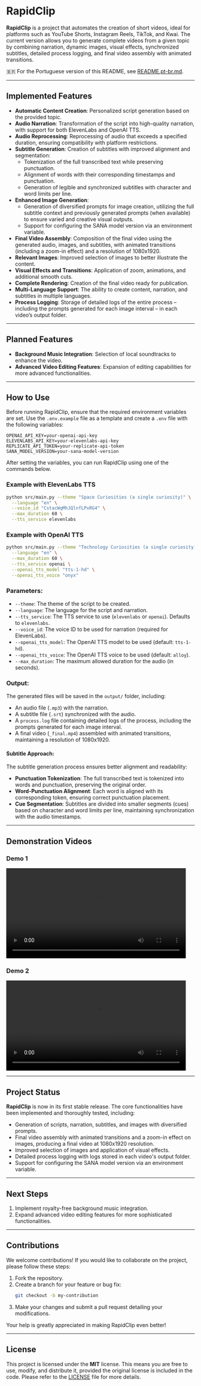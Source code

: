 # **RapidClip**

**RapidClip** is a project that automates the creation of short videos, ideal for platforms such as YouTube Shorts, Instagram Reels, TikTok, and Kwai. The current version allows you to generate complete videos from a given topic by combining narration, dynamic images, visual effects, synchronized subtitles, detailed process logging, and final video assembly with animated transitions.

🇧🇷 For the Portuguese version of this README, see [README.pt-br.md](README.pt-br.md).

---

## **Implemented Features**

- **Automatic Content Creation**: Personalized script generation based on the provided topic.
- **Audio Narration**: Transformation of the script into high-quality narration, with support for both ElevenLabs and OpenAI TTS.
- **Audio Reprocessing**: Reprocessing of audio that exceeds a specified duration, ensuring compatibility with platform restrictions.
- **Subtitle Generation**: Creation of subtitles with improved alignment and segmentation:
  - Tokenization of the full transcribed text while preserving punctuation.
  - Alignment of words with their corresponding timestamps and punctuation.
  - Generation of legible and synchronized subtitles with character and word limits per line.
- **Enhanced Image Generation**:
  - Generation of diversified prompts for image creation, utilizing the full subtitle context and previously generated prompts (when available) to ensure varied and creative visual outputs.
  - Support for configuring the SANA model version via an environment variable.
- **Final Video Assembly**: Composition of the final video using the generated audio, images, and subtitles, with animated transitions (including a zoom-in effect) and a resolution of 1080x1920.
- **Relevant Images**: Improved selection of images to better illustrate the content.
- **Visual Effects and Transitions**: Application of zoom, animations, and additional smooth cuts.
- **Complete Rendering**: Creation of the final video ready for publication.
- **Multi-Language Support**: The ability to create content, narration, and subtitles in multiple languages.
- **Process Logging**: Storage of detailed logs of the entire process – including the prompts generated for each image interval – in each video’s output folder.

---

## **Planned Features**

- **Background Music Integration**: Selection of local soundtracks to enhance the video.
- **Advanced Video Editing Features**: Expansion of editing capabilities for more advanced functionalities.

---

## **How to Use**

Before running RapidClip, ensure that the required environment variables are set. Use the `.env.example` file as a template and create a `.env` file with the following variables:

```plaintext
OPENAI_API_KEY=your-openai-api-key
ELEVENLABS_API_KEY=your-elevenlabs-api-key
REPLICATE_API_TOKEN=your-replicate-api-token
SANA_MODEL_VERSION=your-sana-model-version
```

After setting the variables, you can run RapidClip using one of the commands below.

### Example with ElevenLabs TTS

```bash
python src/main.py --theme "Space Curiosities (a single curiosity)" \
  --language "en" \
  --voice_id "CstacWqMhJQlnfLPxRG4" \
  --max_duration 60 \
  --tts_service elevenlabs
```

### Example with OpenAI TTS

```bash
python src/main.py --theme "Technology Curiosities (a single curiosity)" \
  --language "en" \
  --max_duration 60 \
  --tts_service openai \
  --openai_tts_model "tts-1-hd" \
  --openai_tts_voice "onyx"
```

### Parameters:
- `--theme`: The theme of the script to be created.
- `--language`: The language for the script and narration.
- `--tts_service`: The TTS service to use (`elevenlabs` or `openai`). Defaults to `elevenlabs`.
- `--voice_id`: The voice ID to be used for narration (required for ElevenLabs).
- `--openai_tts_model`: The OpenAI TTS model to be used (default: `tts-1-hd`).
- `--openai_tts_voice`: The OpenAI TTS voice to be used (default: `alloy`).
- `--max_duration`: The maximum allowed duration for the audio (in seconds).

### Output:
The generated files will be saved in the `output/` folder, including:
- An audio file (`.mp3`) with the narration.
- A subtitle file (`.srt`) synchronized with the audio.
- A `process.log` file containing detailed logs of the process, including the prompts generated for each image interval.
- A final video (`_final.mp4`) assembled with animated transitions, maintaining a resolution of 1080x1920.

#### Subtitle Approach:
The subtitle generation process ensures better alignment and readability:
- **Punctuation Tokenization**: The full transcribed text is tokenized into words and punctuation, preserving the original order.
- **Word-Punctuation Alignment**: Each word is aligned with its corresponding token, ensuring correct punctuation placement.
- **Cue Segmentation**: Subtitles are divided into smaller segments (cues) based on character and word limits per line, maintaining synchronization with the audio timestamps.

---

## **Demonstration Videos**

### Demo 1
<video controls width="480">
  <source src="demos/en/space.mp4" type="video/mp4">
  Your browser does not support the video element.
</video>

### Demo 2
<video controls width="480">
  <source src="demos/en/technology.mp4" type="video/mp4">
  Your browser does not support the video element.
</video>

---

## **Project Status**

**RapidClip** is now in its first stable release. The core functionalities have been implemented and thoroughly tested, including:
- Generation of scripts, narration, subtitles, and images with diversified prompts.
- Final video assembly with animated transitions and a zoom-in effect on images, producing a final video at 1080x1920 resolution.
- Improved selection of images and application of visual effects.
- Detailed process logging with logs stored in each video's output folder.
- Support for configuring the SANA model version via an environment variable.

---

## **Next Steps**

1. Implement royalty-free background music integration.
2. Expand advanced video editing features for more sophisticated functionalities.

---

## **Contributions**

We welcome contributions! If you would like to collaborate on the project, please follow these steps:

1. Fork the repository.
2. Create a branch for your feature or bug fix:
   ```bash
   git checkout -b my-contribution
   ```
3. Make your changes and submit a pull request detailing your modifications.

Your help is greatly appreciated in making RapidClip even better!

---

## **License**

This project is licensed under the **MIT** license. This means you are free to use, modify, and distribute it, provided the original license is included in the code. Please refer to the [LICENSE](LICENSE) file for more details.